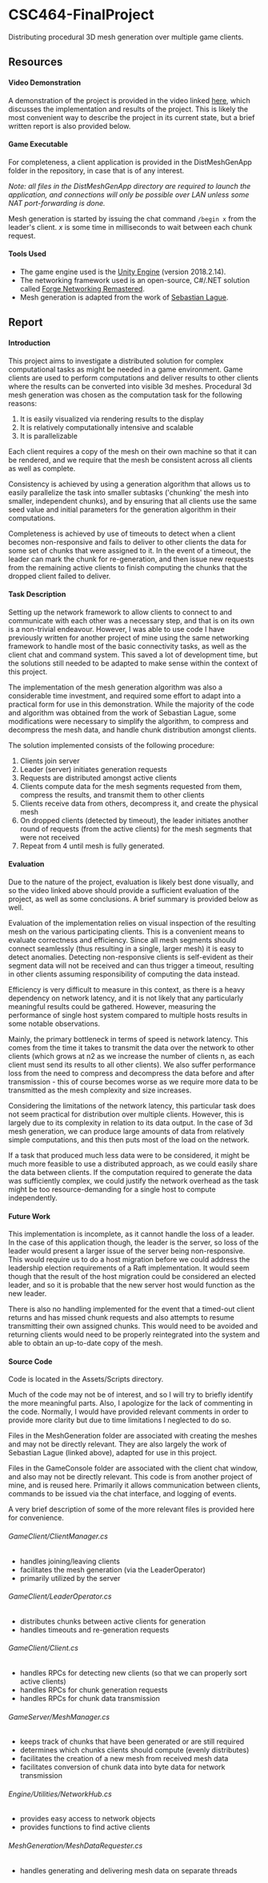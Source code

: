 # CSC464-FinalProject
Distributing procedural 3D mesh generation over multiple game clients.

## Resources

#### Video Demonstration
A demonstration of the project is provided in the video linked [here](https://youtu.be/z9LmcIJQMaM), which discusses the implementation and results of the project. This is likely the most convenient way to describe the project in its current state, but a brief written report is also provided below.

#### Game Executable
For completeness, a client application is provided in the DistMeshGenApp folder in the repository, in case that is of any interest. 

*Note: all files in the DistMeshGenApp directory are required to launch the application, and connections will only be possible over LAN unless some NAT port-forwarding is done.*

Mesh generation is started by issuing the chat command `/begin x` from the leader's client.
*x* is some time in milliseconds to wait between each chunk request.

#### Tools Used
- The game engine used is the [Unity Engine](https://unity3d.com/) (version 2018.2.14).
- The networking framework used is an open-source, C#/.NET solution called [Forge Networking Remastered](https://github.com/BeardedManStudios/ForgeNetworkingRemastered).
- Mesh generation is adapted from the work of [Sebastian Lague](https://www.youtube.com/user/Cercopithecan).

## Report

#### Introduction
This project aims to investigate a distributed solution for complex computational tasks as might be needed in a game environment. Game clients are used to perform computations and deliver results to other clients where the results can be converted into visible 3d meshes. Procedural 3d mesh generation was chosen as the computation task for the following reasons:

1. It is easily visualized via rendering results to the display
2. It is relatively computationally intensive and scalable
3. It is parallelizable

Each client requires a copy of the mesh on their own machine so that it can be rendered, and we require that the mesh be consistent across all clients as well as complete. 

Consistency is achieved by using a generation algorithm that allows us to easily parallelize the task into smaller subtasks ('chunking' the mesh into smaller, independent chunks), and by ensuring that all clients use the same seed value and initial parameters for the generation algorithm in their computations.

Completeness is achieved by use of timeouts to detect when a client becomes non-responsive and fails to deliver to other clients the data for some set of chunks that were assigned to it. In the event of a timeout, the leader can mark the chunk for re-generation, and then issue new requests from the remaining active clients to finish computing the chunks that the dropped client failed to deliver.

#### Task Description
Setting up the network framework to allow clients to connect to and communicate with each other was a necessary step, and that is on its own is a non-trivial endeavour. However, I was able to use code I have previously written for another project of mine using the same networking framework to handle most of the basic connectivity tasks, as well as the client chat and command system. This saved a lot of development time, but the solutions still needed to be adapted to make sense within the context of this project.

The implementation of the mesh generation algorithm was also a considerable time investment, and required some effort to adapt into a practical form for use in this demonstration. While the majority of the code and algorithm was obtained from the work of Sebastian Lague, some modifications were necessary to simplify the algorithm, to compress and decompress the mesh data, and handle chunk distribution amongst clients.

The solution implemented consists of the following procedure:

1. Clients join server
2. Leader (server) initiates generation requests
3. Requests are distributed amongst active clients
4. Clients compute data for the mesh segments requested from them, compress the results, and transmit them to other clients
5. Clients receive data from others, decompress it, and create the physical mesh
6. On dropped clients (detected by timeout), the leader initiates another round of requests (from the active clients) for the mesh segments that were not received
7. Repeat from 4 until mesh is fully generated.

#### Evaluation
Due to the nature of the project, evaluation is likely best done visually, and so the video linked above should provide a sufficient evaluation of the project, as well as some conclusions. A brief summary is provided below as well.

Evaluation of the implementation relies on visual inspection of the resulting mesh on the various participating clients. This is a convenient means to evaluate correctness and efficiency. Since all mesh segments should connect seamlessly (thus resulting in a single, larger mesh) it is easy to detect anomalies. Detecting non-responsive clients is self-evident as their segment data will not be received and can thus trigger a timeout, resulting in other clients assuming responsibility of computing the data instead.

Efficiency is very difficult to measure in this context, as there is a heavy dependency on network latency, and it is not likely that any particularly meaningful results could be gathered. However, measuring the performance of single host system compared to multiple hosts results in some notable observations.

Mainly, the primary bottleneck in terms of speed is network latency. This comes from the time it takes to transmit the data over the network to other clients (which grows at n2 as we increase the number of clients n, as each client must send its results to all other clients). We also suffer performance loss from the need to compress and decompress the data before and after transmission - this of course becomes worse as we require more data to be transmitted as the mesh complexity and size increases.

Considering the limitations of the network latency, this particular task does not seem practical for distribution over multiple clients. However, this is largely due to its complexity in relation to its data output. In the case of 3d mesh generation, we can produce large amounts of data from relatively simple computations, and this then puts most of the load on the network.

If a task that produced much less data were to be considered, it might be much more feasible to use a distributed approach, as we could easily share the data between clients. If the computation required to generate the data was sufficiently complex, we could justify the network overhead as the task might be too resource-demanding for a single host to compute independently.

#### Future Work
This implementation is incomplete, as it cannot handle the loss of a leader. In the case of this application though, the leader is the server, so loss of the leader would present a larger issue of the server being non-responsive. This would require us to do a host migration before we could address the leadership election requirements of a Raft implementation. It would seem though that the result of the host migration could be considered an elected leader, and so it is probable that the new server host would function as the new leader.

There is also no handling implemented for the event that a timed-out client returns and has missed chunk requests and also attempts to resume transmitting their own assigned chunks. This would need to be avoided and returning clients would need to be properly reintegrated into the system and able to obtain an up-to-date copy of the mesh.

#### Source Code
Code is located in the Assets/Scripts directory. 

Much of the code may not be of interest, and so I will try to briefly identify the more meaningful parts. Also, I apologize for the lack of commenting in the code. Normally, I would have provided relevant comments in order to provide more clarity but due to time limitations I neglected to do so.

Files in the MeshGeneration folder are associated with creating the meshes and may not be directly relevant. They are also largely the work of Sebastian Lague (linked above), adapted for use in this project.

Files in the GameConsole folder are associated with the client chat window, and also may not be directly relevant. This code is from another project of mine, and is reused here. Primarily it allows communication between clients, commands to be issued via the chat interface, and logging of events.

A very brief description of some of the more relevant files is provided here for convenience.

###### GameClient/ClientManager.cs
- handles joining/leaving clients
- facilitates the mesh generation (via the LeaderOperator)
- primarily utilized by the server

###### GameClient/LeaderOperator.cs
- distributes chunks between active clients for generation
- handles timeouts and re-generation requests

###### GameClient/Client.cs
- handles  RPCs for detecting new clients (so that we can properly sort active clients)
- handles RPCs for chunk generation requests
- handles RPCs for chunk data transmission

###### GameServer/MeshManager.cs
- keeps track of chunks that have been generated or are still required
- determines which chunks clients should compute (evenly distributes)
- facilitates the creation of a new mesh from received mesh data
- facilitates conversion of chunk data into byte data for network transmission

###### Engine/Utilities/NetworkHub.cs
- provides easy access to network objects
- provides functions to find active clients

###### MeshGeneration/MeshDataRequester.cs
- handles generating and delivering mesh data on separate threads
